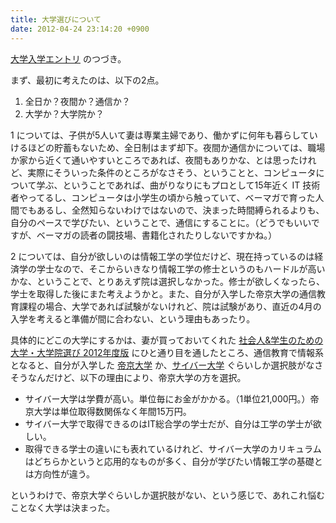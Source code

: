 ```yaml
---
title: 大学選びについて
date: 2012-04-24 23:14:20 +0900
---
```

[大学入学エントリ](/blog/2012/04/14/1/) のつづき。

まず、最初に考えたのは、以下の2点。

 1. 全日か？夜間か？通信か？
 1. 大学か？大学院か？

1 については、子供が5人いて妻は専業主婦であり、働かずに何年も暮らしていけるほどの貯蓄もないため、全日制はまず却下。夜間か通信かについては、職場か家から近くて通いやすいところであれば、夜間もありかな、とは思ったけれど、実際にそういった条件のところがなさそう、ということと、コンピュータについて学ぶ、ということであれば、曲がりなりにもプロとして15年近く IT 技術者やってるし、コンピュータは小学生の頃から触っていて、ベーマガで育った人間でもあるし、全然知らないわけではないので、決まった時間縛られるよりも、自分のペースで学びたい、ということで、通信にすることに。（どうでもいいですが、ベーマガの読者の闘技場、書籍化されたりしないですかね。）


2 については、自分が欲しいのは情報工学の学位だけど、現在持っているのは経済学の学士なので、そこからいきなり情報工学の修士というのもハードルが高いかな、ということで、とりあえず院は選択しなかった。修士が欲しくなったら、学士を取得した後にまた考えようかと。また、自分が入学した帝京大学の通信教育課程の場合、大学であれば試験がないけれど、院は試験があり、直近の4月の入学を考えると準備が間に合わない、という理由もあったり。


具体的にどこの大学にするかは、妻が買っておいてくれた [社会人&学生のための大学・大学院選び 2012年度版](http://www.amazon.co.jp/dp/4862073735) にひと通り目を通したところ、通信教育で情報系となると、自分が入学した [帝京大学](http://www.riko.teikyo-u.ac.jp/_renewal/tsushin/tsushin_top.html) か、[サイバー大学](http://www.cyber-u.ac.jp/) ぐらいしか選択肢がなさそうなんだけど、以下の理由により、帝京大学の方を選択。

 * サイバー大学は学費が高い。単位毎にお金がかかる。（1単位21,000円。）帝京大学は単位取得数関係なく年間15万円。
 * サイバー大学で取得できるのはIT総合学の学士だが、自分は工学の学士が欲しい。
 * 取得できる学士の違いにも表れているけれど、サイバー大学のカリキュラムはどちらかというと応用的なものが多く、自分が学びたい情報工学の基礎とは方向性が違う。

というわけで、帝京大学ぐらいしか選択肢がない、という感じで、あれこれ悩むことなく大学は決まった。

